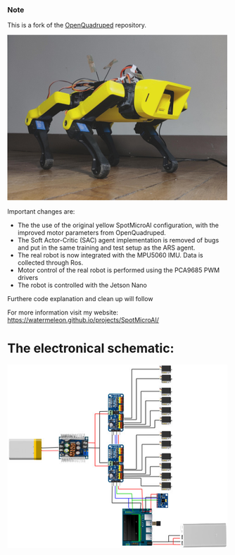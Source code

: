 ### Note
This is a fork of the [OpenQuadruped](https://github.com/OpenQuadruped/spot_mini_mini) repository.

<img src="docs/JakeSide_contrast.jpg" alt="schematic" width="500"/>


Important changes are:
- The the use of the original yellow SpotMicroAI configuration, with the improved motor parameters from OpenQuadruped.
- The Soft Actor-Critic (SAC) agent implementation is removed of bugs and put in the same training and test setup as the ARS agent.  
- The real robot is now integrated with the MPU5060 IMU. Data is collected through Ros.
- Motor control of the real robot is performed using the PCA9685 PWM drivers
- The robot is controlled with the Jetson Nano

Furthere code explanation and clean up will follow

For more information visit my website: https://watermeleon.github.io/projects/SpotMicroAI/
# The electronical schematic:
<img src="docs/spotmicro_schem.jpg" alt="schematic" width="500"/>
